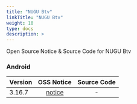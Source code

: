 ```yaml
---
title: "NUGU Btv"
linkTitle: "NUGU Btv"
weight: 10
type: docs
description: >
---
```


Open Source Notice & Source Code for NUGU Btv

### Android

| Version | OSS Notice | Source Code |
|---|:---:|:---:|
| 3.16.7 | [notice](https://opensource.sktelecom.com/compliance_artifacts/nugu_btv/android/3.16.7/Btv_NUGU_3.16.7_OSS_Notice.html)  | - |